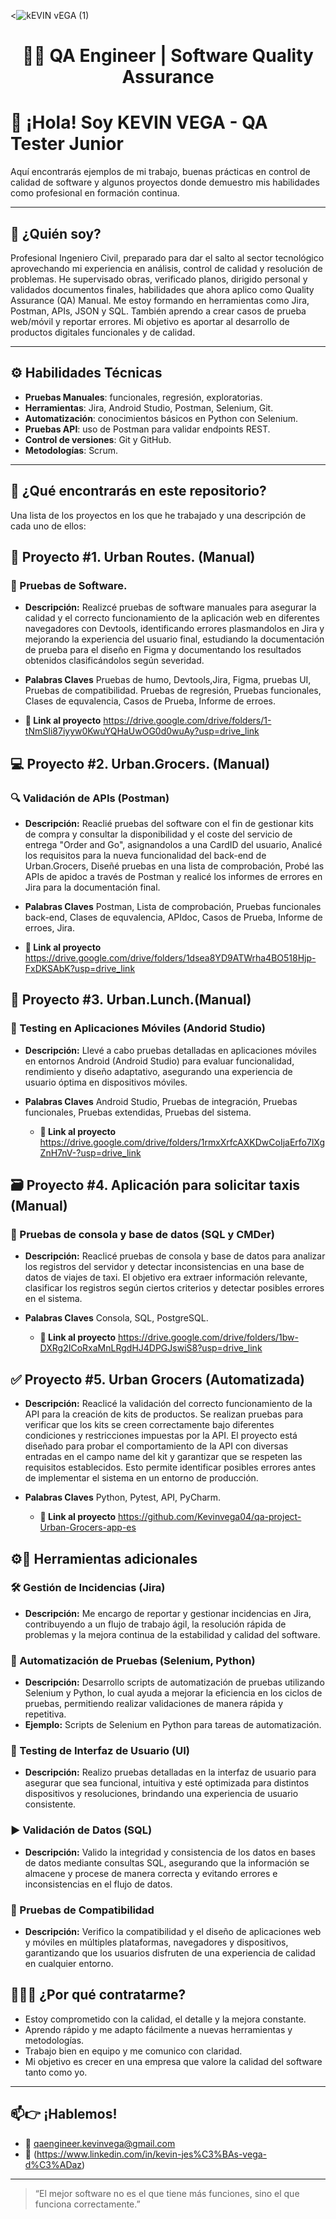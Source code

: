 
<![kEVIN vEGA (1)](https://github.com/user-attachments/assets/972ea3fb-79e9-435d-a69e-5792655ec20f)

<h1 align="center">👨‍💻 QA Engineer | Software Quality Assurance</h1>

# 👋 ¡Hola! Soy KEVIN VEGA - QA Tester Junior

Aquí encontrarás ejemplos de mi trabajo, buenas prácticas en control de calidad de software y algunos proyectos donde demuestro mis habilidades como profesional en formación continua.

---

## 🎯 ¿Quién soy?

Profesional Ingeniero Civil, preparado para dar el salto al sector tecnológico aprovechando mi experiencia en análisis, control de calidad y resolución de problemas. He supervisado obras, verificado planos, dirigido personal y validados documentos finales, habilidades que ahora aplico como Quality Assurance (QA) Manual. Me estoy formando en herramientas como Jira, Postman, APIs, JSON y SQL. También aprendo a crear casos de prueba web/móvil y reportar errores. Mi objetivo es aportar al desarrollo de productos digitales funcionales y de calidad.

---

## ⚙️ Habilidades Técnicas

- **Pruebas Manuales**: funcionales, regresión, exploratorias.
- **Herramientas**: Jira, Android Studio, Postman, Selenium, Git.
- **Automatización**: conocimientos básicos en Python con Selenium.
- **Pruebas API**: uso de Postman para validar endpoints REST.
- **Control de versiones**: Git y GitHub.
- **Metodologías**: Scrum.

---

## 📁 ¿Qué encontrarás en este repositorio?
Una lista de los proyectos en los que he trabajado y una descripción de cada uno de ellos:

## 🧠 Proyecto #1. Urban Routes. (Manual)

### 📝 Pruebas de Software.
   - **Descripción:** Realizcé pruebas de software manuales para asegurar la calidad y el correcto funcionamiento de la aplicación web en diferentes navegadores con Devtools, identificando errores plasmandolos en Jira y mejorando la experiencia del usuario final, estudiando la documentación de prueba para el diseño en Figma y documentando los resultados obtenidos clasificándolos según severidad.
     
   - **Palabras Claves**
      Pruebas de humo, Devtools,Jira, Figma, pruebas UI, Pruebas de compatibilidad. Pruebas de regresión, Pruebas funcionales, Clases de equvalencia, Casos de Prueba, Informe de erroes.

  - **📁 Link al proyecto**
      https://drive.google.com/drive/folders/1-tNmSIi87iyyw0KwuYQHaUwOG0d0wuAy?usp=drive_link 
     
## 💻 Proyecto #2. Urban.Grocers. (Manual)

### 🔍 Validación de APIs (Postman)
   - **Descripción:** Reaclié pruebas del software con el fin de gestionar kits de compra y consultar la disponibilidad y el coste del servicio de entrega "Order and Go", asignandolos a una CardID del usuario, Analicé los requisitos para la nueva funcionalidad del back-end de Urban.Grocers, Diseñé pruebas en una lista de comprobación, Probé las APIs de apidoc a través de Postman y realicé los informes de errores en Jira para la documentación final.

   - **Palabras Claves**
      Postman, Lista de comprobación, Pruebas funcionales back-end, Clases de equvalencia, APIdoc, Casos de Prueba, Informe de erroes, Jira.
     
 - **📁 Link al proyecto**
     https://drive.google.com/drive/folders/1dsea8YD9ATWrha4BO518Hjp-FxDKSAbK?usp=drive_link 
 
## 🔧 Proyecto #3. Urban.Lunch.(Manual)

### 📱 Testing en Aplicaciones Móviles (Andorid Studio)
   - **Descripción:** Llevé a cabo pruebas detalladas en aplicaciones móviles en entornos Android (Android Studio) para evaluar funcionalidad, rendimiento y diseño adaptativo, asegurando una experiencia de usuario óptima en dispositivos móviles. 

 - **Palabras Claves**
       Android Studio, Pruebas de integración, Pruebas funcionales, Pruebas extendidas, Pruebas del sistema.

    - **📁 Link al proyecto**
      https://drive.google.com/drive/folders/1rmxXrfcAXKDwCoIjaErfo7lXgZnH7nV-?usp=drive_link

## 🗃️ Proyecto #4. Aplicación para solicitar taxis (Manual)

### 🔄 Pruebas de consola y base de datos (SQL y CMDer)
   - **Descripción:** Reaclicé pruebas de consola y base de datos para analizar los registros del servidor y detectar inconsistencias en una base de datos de viajes de taxi. El objetivo era extraer información relevante, clasificar los registros según ciertos criterios y detectar posibles errores en el sistema.

 - **Palabras Claves**
       Consola, SQL, PostgreSQL.

    - **📁 Link al proyecto**
      https://drive.google.com/drive/folders/1bw-DXRg2ICoRxaMnLRgdHJ4DPGJswiS8?usp=drive_link

## ✅ Proyecto #5. Urban Grocers (Automatizada)
 - **Descripción:** Reaclicé la validación del correcto funcionamiento de la API para la creación de kits de productos. Se realizan pruebas para verificar que los kits se creen correctamente bajo diferentes condiciones y restricciones impuestas por la API. El proyecto está diseñado para probar el comportamiento de la API con diversas entradas en el campo name del kit y garantizar que se respeten las requisitos establecidos. Esto permite identificar posibles errores antes de implementar el sistema en un entorno de producción.

 - **Palabras Claves**
       Python, Pytest, API, PyCharm.

    - **📁 Link al proyecto**
      https://github.com/Kevinvega04/qa-project-Urban-Grocers-app-es

  ## ⚙️🔧 Herramientas adicionales 
  
### 🛠️ Gestión de Incidencias (Jira)
   - **Descripción:** Me encargo de reportar y gestionar incidencias en Jira, contribuyendo a un flujo de trabajo ágil, la resolución rápida de problemas y la mejora continua de la estabilidad y calidad del software.
   
### 🤖 Automatización de Pruebas (Selenium, Python)
   - **Descripción:** Desarrollo scripts de automatización de pruebas utilizando Selenium y Python, lo cual ayuda a mejorar la eficiencia en los ciclos de pruebas, permitiendo realizar validaciones de manera rápida y repetitiva.
   - **Ejemplo:** Scripts de Selenium en Python para tareas de automatización.
  
### 🎨 Testing de Interfaz de Usuario (UI)
   - **Descripción:** Realizo pruebas detalladas en la interfaz de usuario para asegurar que sea funcional, intuitiva y esté optimizada para distintos dispositivos y resoluciones, brindando una experiencia de usuario consistente.
   
### ▶️ Validación de Datos (SQL)
   - **Descripción:** Valido la integridad y consistencia de los datos en bases de datos mediante consultas SQL, asegurando que la información se almacene y procese de manera correcta y evitando errores e inconsistencias en el flujo de datos.
  
### 🧰 Pruebas de Compatibilidad
   - **Descripción:** Verifico la compatibilidad y el diseño de aplicaciones web y móviles en múltiples plataformas, navegadores y dispositivos, garantizando que los usuarios disfruten de una experiencia de calidad en cualquier entorno.
   
## 💼👨‍💻 ¿Por qué contratarme?

- Estoy comprometido con la calidad, el detalle y la mejora constante.
- Aprendo rápido y me adapto fácilmente a nuevas herramientas y metodologías.
- Trabajo bien en equipo y me comunico con claridad.
- Mi objetivo es crecer en una empresa que valore la calidad del software tanto como yo.

---

## 📫👉 ¡Hablemos!

- 📧 qaengineer.kevinvega@gmail.com 
- 💼 (https://www.linkedin.com/in/kevin-jes%C3%BAs-vega-d%C3%ADaz)
  
---

> “El mejor software no es el que tiene más funciones, sino el que funciona correctamente.”
